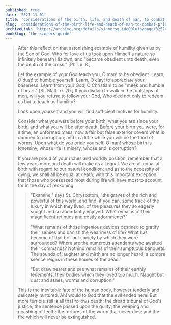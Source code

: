 ```yaml
---
published: true
date: '2021-11-01'
title: 'Considerations of the birth, life, and death of man, to combat Pride'
slug: 'considerations-of-the-birth-life-and-death-of-man-to-combat-pride'
archiveLink: 'https://archive.org/details/sinnersguide00luis/page/325?view=theater'
bookSlug: 'the-sinners-guide'
---
```


> After this reflect on that astonishing example of humility given us by the Son of God, Who for love of us took upon Himself a nature so infinitely beneath His own, and "became obedient unto death, even the death of the cross." [Phil. ii. 8.]
>
> Let the example of your God teach you, O man! to be obedient. Learn, O dust! to humble yourself. Learn, O clay! to appreciate your baseness. Learn from your God, O Christian! to be "meek and humble of heart." [St. Matt. xi. 29.] If you disdain to walk in the footsteps of men, will you refuse to follow your God, Who died not only to redeem us but to teach us humility?
>
> Look upon yourself and you will find sufficient motives for humility.
>
> Consider what you were before your birth, what you are since your birth, and what you will be after death. Before your birth you were, for a time, an unformed mass; now a fair but false exterior covers what is doomed to corruption; and in a little while you will be the food of worms. Upon what do you pride yourself, O man! whose birth is ignominy, whose life is misery, whose end is corruption?
>
> If you are proud of your riches and worldly position, remember that a few years more and death will make us all equal. We are all equal at birth with regard to our natural condition; and as to the necessity of dying, we shall all be equal at death, with this important exception: that those who possessed most during life will have most to account for in the day of reckoning.
>
>> "Examine," says St. Chrysostom, "the graves of the rich and powerful of this world, and find, if you can, some trace of the luxury in which they lived, of the pleasures they so eagerly sought and so abundantly enjoyed. What remains of their magnificent retinues and costly adornments?"
>>
>> "What remains of those ingenious devices destined to gratify their senses and banish the weariness of life? What has become of that brilliant society by which they were surrounded? Where are the numerous attendants who awaited their commands? Nothing remains of their sumptuous banquets. The sounds of laughter and mirth are no longer heard; a sombre silence reigns in these homes of the dead."
>>
>> "But draw nearer and see what remains of their earthly tenements, their bodies which they loved too much. Naught but dust and ashes, worms and corruption."
>
> This is the inevitable fate of the human body, however tenderly and delicately nurtured. Ah! would to God that the evil ended here! But more terrible still is all that follows death: the dread tribunal of God's justice; the sentence passed upon the guilty; the weeping and gnashing of teeth; the tortures of the worm that never dies; and the fire which will never be extinguished.